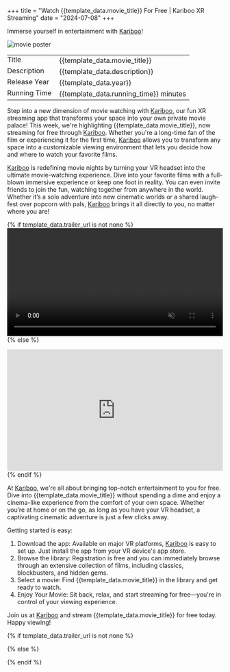 +++
title = "Watch {{template_data.movie_title}} For Free | Kariboo XR Streaming"
date = "2024-07-08"
+++
<script src="https://cdn.jsdelivr.net/npm/hls.js@latest"></script>

Immerse yourself in entertainment with <a href="https://kari.boo/">Kariboo</a>!

<img src="{{template_data.poster_url}}" alt="movie poster" loading="lazy">

<table>
  <tr>
    <td style="padding: 0 10px 0 0; vertical-align: top;">Title</td>
    <td>{{template_data.movie_title}}</td>
  </tr>
  <tr>
    <td style="padding: 0 10px 0 0; vertical-align: top;">Description</td>
    <td>{{template_data.description}}</td>
  </tr>
  <tr>
    <td style="padding: 0 10px 0 0; vertical-align: top;">Release&nbsp;Year</td>
    <td>{{template_data.year}}</td>
  </tr>
  <tr>
    <td style="padding: 0 10px 0 0; vertical-align: top;">Running&nbsp;Time</td>
    <td>{{template_data.running_time}} minutes</td>
  </tr>
</table>

Step into a new dimension of movie watching with <a href="https://kari.boo/">Kariboo</a>, our fun XR streaming app that transforms your space into your own private movie palace! This week, we're highlighting {{template_data.movie_title}}, now streaming for free through <a href="https://kari.boo/">Kariboo</a>. Whether you're a long-time fan of the film or experiencing it for the first time, <a href="https://kari.boo/">Kariboo</a> allows you to transform any space into a customizable viewing environment that lets you decide how and where to watch your favorite films.

<a href="https://kari.boo/">Kariboo</a> is redefining movie nights by turning your VR headset into the ultimate movie-watching experience. Dive into your favorite films with a full-blown immersive experience or keep one foot in reality. You can even invite friends to join the fun, watching together from anywhere in the world. Whether it’s a solo adventure into new cinematic worlds or a shared laugh-fest over popcorn with pals, <a href="https://kari.boo/">Kariboo</a> brings it all directly to you, no matter where you are!

{% if template_data.trailer_url is not none %}
<video id="video" width="100%" controls muted></video>
{% else %}
<div class="videoWrapper">
    <iframe width="560" height="315" src="https://www.youtube.com/embed/S8wQ6Szlwkw?si=Jkibe-raLWK9uMYP" title="YouTube video player" frameborder="0" allow="accelerometer; autoplay; clipboard-write; encrypted-media; gyroscope; picture-in-picture; web-share" referrerpolicy="strict-origin-when-cross-origin" allowfullscreen></iframe>
</div>
{% endif %}

At <a href="https://kari.boo/">Kariboo</a>, we're all about bringing top-notch entertainment to you for free. Dive into {{template_data.movie_title}} without spending a dime and enjoy a cinema-like experience from the comfort of your own space. Whether you’re at home or on the go, as long as you have your VR headset, a captivating cinematic adventure is just a few clicks away.

Getting started is easy:
1. Download the app: Available on major VR platforms, <a href="https://kari.boo/">Kariboo</a> is easy to set up. Just install the app from your VR device's app store.
2. Browse the library: Registration is free and you can immediately browse through an extensive collection of films, including classics, blockbusters, and hidden gems.
3. Select a movie: Find {{template_data.movie_title}} in the library and get ready to watch.
4. Enjoy Your Movie: Sit back, relax, and start streaming for free—you're in control of your viewing experience.

Join us at <a href="https://kari.boo/">Kariboo</a> and stream {{template_data.movie_title}} for free today. Happy viewing!

{% if template_data.trailer_url is not none %}  
<script>
  var video = document.getElementById('video');
  if(Hls.isSupported()) {
    var hls = new Hls();
    hls.loadSource('{{template_data.trailer_url}}');
    hls.attachMedia(video);
    hls.on(Hls.Events.MANIFEST_PARSED,function() {
      video.play();
  });
 }
 // hls.js is not supported on platforms that do not have Media Source Extensions (MSE) enabled.
 // When the browser has built-in HLS support (check using `canPlayType`), we can provide an HLS manifest (i.e. .m3u8 URL) directly to the video element throught the `src` property.
 // This is using the built-in support of the plain video element, without using hls.js.
  else if (video.canPlayType('application/vnd.apple.mpegurl')) {
    video.src = '{{template_data.trailer_url}}';
    video.addEventListener('canplay',function() {
      video.play();
    });
  }
</script>
{% else %}
<style>
.videoWrapper {
  position: relative;
  padding-bottom: 56.25%;
  height: 0;
}
.videoWrapper iframe {
  position: absolute;
  top: 0;
  left: 0;
  width: 100%;
  height: 100%;
}
</style>
{% endif %}